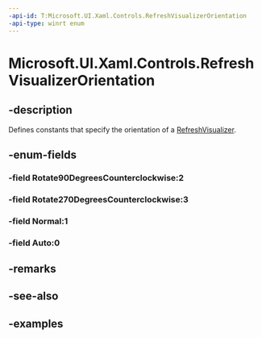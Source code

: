 ```yaml
---
-api-id: T:Microsoft.UI.Xaml.Controls.RefreshVisualizerOrientation
-api-type: winrt enum
---
```

<!-- Enumeration syntax.
public enum RefreshVisualizerOrientation : int 
-->

# Microsoft.UI.Xaml.Controls.RefreshVisualizerOrientation


## -description

Defines constants that specify the orientation of a [RefreshVisualizer](refreshvisualizer.md).


## -enum-fields

### -field Rotate90DegreesCounterclockwise:2


### -field Rotate270DegreesCounterclockwise:3


### -field Normal:1


### -field Auto:0


## -remarks


## -see-also


## -examples



